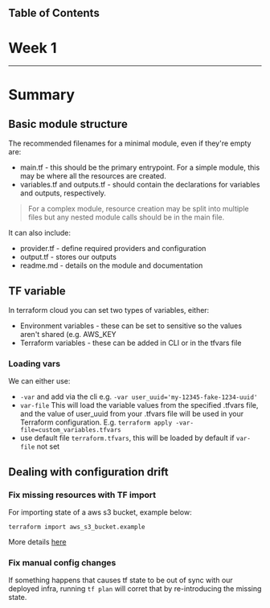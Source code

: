 <!-- Table of Contents -->
## Table of Contents


<!-- Terraform Beginner Bootcamp 2023 -->

# Week 1

---

# Summary

## Basic module structure 

The recommended filenames for a minimal module, even if they're empty are:

- main.tf - this should be the primary entrypoint. For a simple module, this may be where all the resources are created. 
- variables.tf and outputs.tf - should contain the declarations for variables and outputs, respectively.

> For a complex module, resource creation may be split into multiple files but any nested module calls should be in the main file.

It can also include: 

- provider.tf - define required providers and configuration
- output.tf - stores our outputs
- readme.md - details on the module and documentation

## TF variable

In terraform cloud you can set two types of variables, either:
- Environment variables - these can be set to sensitive so the values aren't shared (e.g. AWS_KEY
- Terraform variables - these can be added in CLI or in the tfvars file

### Loading vars

We can either use:

- `-var` and add via the cli e.g. `-var user_uuid='my-12345-fake-1234-uuid'` 
- `var-file` This will load the variable values from the specified .tfvars file, and the value of user_uuid from your .tfvars file will be used in your Terraform configuration. E.g. `terraform apply -var-file=custom_variables.tfvars`
- use default file `terraform.tfvars`, this will be loaded by default if `var-file` not set

## Dealing with configuration drift

### Fix missing resources with TF import 

For importing state of a aws s3 bucket, example below: 
```
terraform import aws_s3_bucket.example
```

More details [here](https://developer.hashicorp.com/terraform/cli/import)

### Fix manual config changes

If something happens that causes tf state to be out of sync with our deployed infra, running `tf plan` will corret that by re-introducing the missing state.
